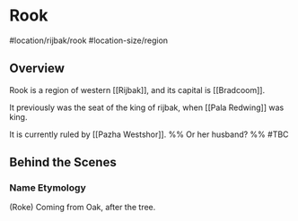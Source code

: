 # Rook
#location/rijbak/rook #location-size/region

## Overview
Rook is a region of western [[Rijbak]], and its capital is [[Bradcoom]].

It previously was the seat of the king of rijbak, when [[Pala Redwing]] was king.

It is currently ruled by [[Pazha Westshor]]. %% Or her husband? %% #TBC

## Behind the Scenes
### Name Etymology
(Roke) Coming from Oak, after the tree.